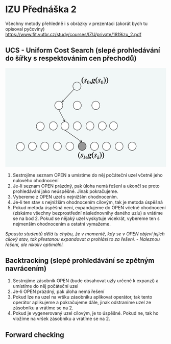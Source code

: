 # IZU Přednáška 2
Všechny metody přehledně i s obrázky v prezentaci (akorát bych tu opisoval pyčoviny)
https://www.fit.vutbr.cz/study/courses/IZU/private/1819izu_2.pdf
## UCS - Uniform Cost Search (slepé prohledávání do šířky s respektováním cen přechodů)
![example_3](./images/image_3.png)
1. Sestrojíme seznam OPEN a umístíme do něj počáteční uzel včetně jeho nulového ohodnocení
2. Je-li seznam OPEN prázdný, pak úloha nemá řešení a ukončí se proto prohledávání jako neúspěšné. Jinak pokračujeme.
3. Vybereme z OPEN uzel s nejnižším ohodnocením.
4. Je-li ten stav s nejnižším ohodnocením cílovým, tak je metoda úspěšná
5. Pokud metoda úspěšná není, expandujeme do OPEN včetně ohodnocení (získáme všechny bezprostřední následnovníhy daného uzlu) a vrátíme se na bod 2. Pokud se nějaký uzel vyskytuje vícekrát, vybereme ten s nejmenším ohodnocením a ostatní vymažeme.

_Spousta studentů dělá tu chybu, že v momentě, kdy se v OPEN objeví jejich cílový stav, tak přestanou expandovat a prohlásí to za řešení. - Naleznou řešení, ale nikoliv optimální._

## Backtracking (slepé prohledávání se zpětným navrácením)
1. Sestrojíme zásobník OPEN (bude obsahovat uzly určené k expanzi) a umístíme do něj počáteční uzel
2. Je-li OPEN prázdný, pak úloha nemá řešení
3. Pokud lze na uzel na vršku zásobníku aplikovat operátor, tak tento operátor aplikujeme a pokračujeme dále, jinak odstraníme uzel ze zásobníku a vrátíme se na 2.
4. Pokud je vygenerovaný uzel cílovým, je to úspěšné. Pokud ne, tak ho vložíme na vršek zásobníku a vrátíme se na 2. 

## Forward checking
